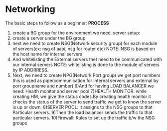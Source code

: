 # Networking
The basic steps to follow as a beginner:
**PROCESS**

1) create a BG group for the environment we need.
server setup:
2) create a server under the BG group 
3) next we need to create NSG(Network security group) for each module of servers(ex: nsg of aapi, nsg for router etc)
NOTE: NSG is based on the host name for internal servers
4) And whitelisting the External servers thet need to be communicated with our internal servers
NOTE: whitelisting is done to the module of servers by IP ADDRRESS.
5) Next, we need to create NPG(Network Port group) we get port numbers this is used as pipe(communication for internal servers and external by port groupname and number)
6)And for having LOAD BALANCER we need: Health monitor and server pool
7)HEALTH MONITOR: while creating HM, we give the status codes.By creating health monitor it checks the status of the server to send traffic we get to know the server is up or down.
8)SERVER POOL: it assigns to the NSG groups to that Particular servers.
9)Then the load balancer sends the traffic to that particular servers.
10)Firewall: Rules to set up the traffic b/w the NSG groups 
